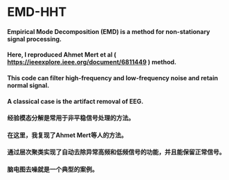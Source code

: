# EMD-HHT
#### Empirical Mode Decomposition (EMD) is a method for non-stationary signal processing.
#### Here, I reproduced Ahmet Mert et al ( https://ieeexplore.ieee.org/document/6811449 ) method.
#### This code can filter high-frequency and low-frequency noise and retain normal signal.
#### A classical case is the artifact removal of EEG.

#### 经验模态分解是常用于非平稳信号处理的方法。
#### 在这里，我复现了Ahmet Mert等人的方法。
#### 通过层次聚类实现了自动去除异常高频和低频信号的功能，并且能保留正常信号。
#### 脑电图去噪就是一个典型的案例。

